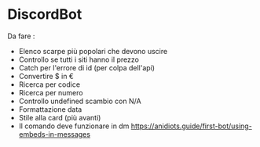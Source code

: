 # DiscordBot

Da fare : 
- Elenco scarpe più popolari che devono uscire
- Controllo se tutti i siti hanno il prezzo
- Catch per l'errore di id (per colpa dell'api)
- Convertire $ in €
- Ricerca per codice
- Ricerca per numero
- Controllo undefined scambio con N/A
- Formattazione data
- Stile alla card (più avanti)
- Il comando deve funzionare in dm
https://anidiots.guide/first-bot/using-embeds-in-messages
